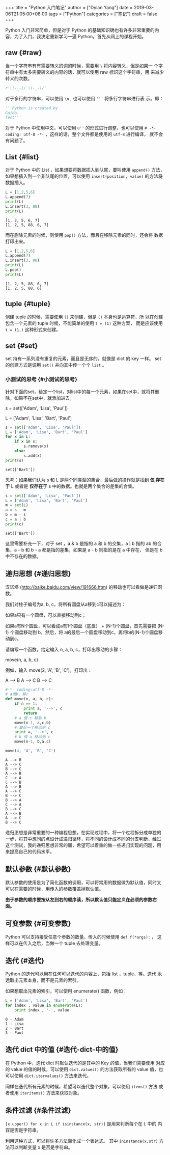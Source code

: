+++title = "Python 入门笔记"author = ["Dylan Yang"]date = 2019-03-06T21:05:00+08:00tags = ["Python"]categories = ["笔记"]draft = false+++Python 入门非常简单，但是对于 Python 的基础知识确也有许多非常重要的内容，为了入门，我决定重新学习一遍 Python。首先从网上的课程开始。## raw {#raw}当一个字符串有有需要转义的词的时候，需要用 `\` 将内容转义，但是如果一个字符串中有太多需要转义的内容的话，就可以使用 raw 标识这个字符串，用来减少 转义的次数。```pythonr'\(-_-)/ \(-_-)/'```对于多行的字符串，可以使用 `\n` , 也可以使用 `'''` 将多行字符串进行表示。即：```python'''Python is created byGuido.Test'''```对于 Python 中使用中文，可以使用 `u''` 的形式进行调整，也可以使用 `#-*- coding: utf-8 -*-` ，这样的话，整个文件都是使用的 `utf-8` 进行编译，就不会有问题了。## List {#list}对于 Python 中的 List ，如果想要将数据插入到队尾，要叫使用 `append()`方法，如果想插入到一个非队尾的位置，可以使用 `insert(position, value)`的方法将数据插入。```pythonL = [1,2,5,6]L.append(7)print(L)L.insert(3, 88)print(L)``````text[1, 2, 5, 6, 7][1, 2, 5, 88, 6, 7]```而在删除元素的时候，则使用 `pop()` 方法，而且在移除元素的同时，还会将数据打印出来。```pythonL = [1,2,5,6]L.append(7)L.insert(3, 88)print(L)L.pop()print(L)``````text[1, 2, 5, 88, 6, 7][1, 2, 5, 88, 6]```## tuple {#tuple}创建 tuple 的时候，需要使用 `()` 来创建，但是 `()` 本身也是运算符，所以在创建包含一个元素的 tuple 时候，不能简单的使用 `t = (1)` 这种方案，而是应该使用 `t = (1,)` 这种形式来创建。## set {#set}set 持有一系列没有重复的元素，而且是无序的，就像是 dict 的 key 一样。set 的创建方式是调用 `set()` 并向其中传一个个 `list` 。### 小测试的思考 {#小测试的思考}针对下面的set，给定一个list，对list中的每一个元素，如果在set中，就将其删除，如果不在set中，就添加进去。s = set(['Adam', 'Lisa', 'Paul'])L = ['Adam', 'Lisa', 'Bart', 'Paul']```pythons = set(['Adam', 'Lisa', 'Paul'])L = ['Adam', 'Lisa', 'Bart', 'Paul']for x in L:    if x in s:        s.remove(x)    else:        s.add(x)print(s)``````textset(['Bart'])```思考：如果我们认为 s 和 L 是两个同类型的集合，最后做的操作就是找到 **仅存在于** L 或者是 **仅存在于** s 中的数据。也就是两个集合的差集的合集。```pythons = set(['Adam', 'Lisa', 'Paul'])L = ['Adam', 'Lisa', 'Bart', 'Paul']m = set(L)a = s - mb = m - sc = a | bprint(c)``````textset(['Bart'])```这里需要补充一下，对于 set ，a & b 是指的 a 和 b 的交集，a | b 指的 ab的合集，a - b 和 b - a 都是指的差集，如果是 a - b 则指的是在 a 中存在，但是在 b 中不存在的数据。## 递归思想 {#递归思想}汉诺塔 (<http://baike.baidu.com/view/191666.htm>) 的移动也可以看做是递归函数。我们对柱子编号为a, b, c，将所有圆盘从a移到c可以描述为：如果a只有一个圆盘，可以直接移动到c；如果a有N个圆盘，可以看成a有1个圆盘（底盘） + (N-1)个圆盘，首先需要把 (N-1) 个圆盘移动到 b，然后，将 a的最后一个圆盘移动到c，再将b的(N-1)个圆盘移动到c。请编写一个函数，给定输入 n, a, b, c，打印出移动的步骤：move(n, a, b, c)例如，输入 move(2, 'A', 'B', 'C')，打印出：A --> BA --> CB --> C```python#-*- coding:utf-8 -*-# a借b，移cdef move(n, a, b, c):    if n == 1:        print a, '-->', c        return    # a 借 c 移到 b    move(n-1, a,c,b)    # 最后一个移动到 c    print a, '-->', c    # b 借 a 移动到 c    move(n-1, b,a,c)move(4, 'A', 'B', 'C')``````textA --> BA --> CB --> CA --> BC --> AC --> BA --> BA --> CB --> CB --> AC --> AB --> CA --> BA --> CB --> C```递归思想是非常重要的一种编程思想，在实现过程中，将一个过程拆分成单独的一步，将其中想同的点设计成递归循环，将不同的设计成不同的分支判断，经过这个测试，我的递归思想非常的弱，希望可以着重的做一些递归实现的问题，用来提高自己的代码水平。## 默认参数 {#默认参数}默认参数的使用是为了简化函数的调用，可以将常用的数据做为默认值，同时又可以在需要的时候，用传入的参数覆盖掉默认值。**由于参数的顺序要按从左到右的顺序读，所以默认值只能定义在必须的参数右 面。**## 可变参数 {#可变参数}Python 可以支持接受任意个参数的数量，传入的时候使用 `def f(*args):` ，这样可以在传入之后，当做一个 tuple 去处理变量。## 迭代 {#迭代}Python 的迭代可以用在任何可以迭代的内容上，包括 list ，tuple，等。迭代永远取出元素本身，而不是元素的索引。如果想取出元素的索引，可以使用 enumerate() 函数，例如：```pythonL = ['Adam', 'Lisa', 'Bart', 'Paul']for index , value in enumerate(L):    print index , '-', value``````text0 - Adam1 - Lisa2 - Bart3 - Paul```## 迭代 dict 中的值 {#迭代-dict-中的值}在 Python 中，迭代 dict 时默认迭代的是其中的 Key 的值，当我们需要使用对应的 value 的值的时候，可以使用 `dict.values()` 的方法获取所有的 value值，也可以使用 `dict.itervalues()` 方法来迭代。同样在迭代所有元素的时候，希望可以迭代整个对象，可以使用 `items()` 方法或者使用 `iteritems()` 方法来获取对象。## 条件过滤 {#条件过滤}`[x.upper() for x in L if isinstance(x, str)]` 是用来判断每个在 L 中的内容是否是字符串。利用这种方式，可以将许多方法简化成一个表达式。 其中 `ininstance(x,str)` 方法可以判断变量 x 是否是字符串。